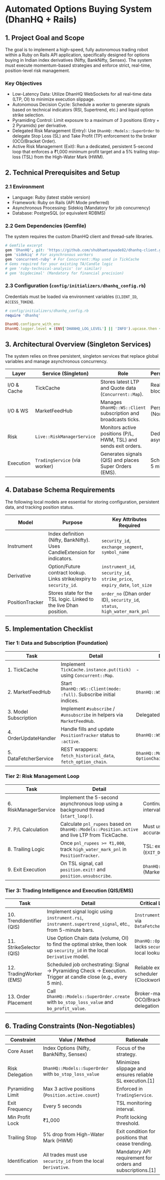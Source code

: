 # Automated Options Buying System (DhanHQ + Rails)

## 1. Project Goal and Scope

The goal is to implement a high-speed, fully autonomous trading robot within a Ruby on Rails API application, specifically designed for options buying in Indian index derivatives (Nifty, BankNifty, Sensex). The system must execute momentum-based strategies and enforce strict, real-time, position-level risk management.

### Key Objectives
- Low-Latency Data: Utilize DhanHQ WebSockets for all real-time data (LTP, OI) to minimize execution slippage.
- Autonomous Decision Cycle: Schedule a worker to generate signals based on technical indicators (RSI, Supertrend, etc.) and liquid option strike selection.
- Pyramiding Control: Limit exposure to a maximum of 3 positions (Entry + 2 Pyramids) per derivative.
- Delegated Risk Management (Entry): Use `DhanHQ::Models::SuperOrder` to delegate Stop Loss (SL) and Take Profit (TP) enforcement to the broker (OCO/Bracket Order).
- Active Risk Management (Exit): Run a dedicated, persistent 5-second loop that enforces a ₹1,000 minimum profit target and a 5% trailing stop-loss (TSL) from the High-Water Mark (HWM).

## 2. Technical Prerequisites and Setup

### 2.1 Environment
- Language: Ruby (latest stable version)
- Framework: Ruby on Rails (API Mode preferred)
- Asynchronous Processing: Sidekiq (Mandatory for job concurrency)
- Database: PostgreSQL (or equivalent RDBMS)

### 2.2 Gem Dependencies (Gemfile)

The system requires the custom DhanHQ client and thread-safe libraries.

```ruby
# Gemfile excerpt
gem 'DhanHQ', git: 'https://github.com/shubhamtaywade82/dhanhq-client.git', branch: 'main'
gem 'sidekiq' # For asynchronous workers
gem 'concurrent-ruby' # For Concurrent::Map used in TickCache
# Gems required for your existing TA/Candle logic
# gem 'ruby-technical-analysis' (or similar)
# gem 'bigdecimal' (Mandatory for financial precision)
```

### 2.3 Configuration (`config/initializers/dhanhq_config.rb`)

Credentials must be loaded via environment variables (`CLIENT_ID`, `ACCESS_TOKEN`).

```ruby
# config/initializers/dhanhq_config.rb
require 'dhanhq'

DhanHQ.configure_with_env
DhanHQ.logger.level = (ENV['DHANHQ_LOG_LEVEL'] || 'INFO').upcase.then { |level| Logger.const_get(level) }
```

## 3. Architectural Overview (Singleton Services)

The system relies on three persistent, singleton services that replace global variables and manage asynchronous concurrency.

| Layer         | Service (Singleton)             | Role                                                              | Persistence/Frequency                 |
|---------------|---------------------------------|-------------------------------------------------------------------|---------------------------------------|
| I/O & Cache   | TickCache                       | Stores latest LTP and Quote data (`Concurrent::Map`).             | Real-time (Non-blocking)              |
| I/O & WS      | MarketFeedHub                   | Manages `DhanHQ::WS::Client` subscription and broadcasts ticks.   | Persistent Thread (Non-blocking)      |
| Risk          | `Live::RiskManagerService`      | Monitors active positions (P/L, HWM, TSL) and sends exit orders.  | Dedicated 5-second asynchronous loop  |
| Execution     | `TradingService` (via worker)   | Generates signals (QIS) and places Super Orders (EMS).            | Scheduled (e.g., every 5 minutes)     |

## 4. Database Schema Requirements

The following local models are essential for storing configuration, persistent data, and tracking position status.

| Model            | Purpose                                                                 | Key Attributes Required                                                   |
|------------------|-------------------------------------------------------------------------|---------------------------------------------------------------------------|
| Instrument       | Index definition (Nifty, BankNifty). Uses CandleExtension for indicators. | `security_id`, `exchange_segment`, `symbol_name`                          |
| Derivative       | Option/Future contract lookup. Links strike/expiry to `security_id`.     | `instrument_id`, `security_id`, `strike_price`, `expiry_date`, `lot_size` |
| PositionTracker  | Stores state for the TSL logic. Linked to the live Dhan position.        | `order_no` (Dhan order ID), `security_id`, `status`, `high_water_mark_pnl` |

## 5. Implementation Checklist

### Tier 1: Data and Subscription (Foundation)

| Task                  | Detail                                                                 | DhanHQ Tool                                      |
|-----------------------|------------------------------------------------------------------------|--------------------------------------------------|
| 1. TickCache          | Implement `TickCache.instance.put(tick)` using `Concurrent::Map`.      | -                                                |
| 2. MarketFeedHub      | Start `DhanHQ::WS::Client(mode: :full)`. Subscribe initial indices.    | `DhanHQ::WS::Client`, `:full` mode               |
| 3. Model Subscription | Implement `#subscribe` / `#unsubscribe` in helpers via `MarketFeedHub`. | Delegated to `MarketFeedHub`                     |
| 4. OrderUpdateHandler | Handle fills and update `PositionTracker` status to `:active`.         | `DhanHQ::WS::Orders::Client`                     |
| 5. DataFetcherService | REST wrappers: `fetch_historical_data`, `fetch_option_chain`.          | `DhanHQ::Models::HistoricalData`, `OptionChain`  |

### Tier 2: Risk Management Loop

| Task                 | Detail                                                                                         | Logic/Constraint                                 |
|----------------------|------------------------------------------------------------------------------------------------|--------------------------------------------------|
| 6. RiskManagerService| Implement the 5-second asynchronous loop using a background thread (`start_loop!`).            | Continuous execution (`sleep(5)` interval)       |
| 7. P/L Calculation   | Calculate `pnl_rupees` based on `DhanHQ::Models::Position.active` and live LTP from TickCache. | Must use `BigDecimal` for accuracy.              |
| 8. Trailing Logic    | Once `pnl_rupees >= ₹1,000`, track `high_water_mark_pnl` in `PositionTracker`.                 | TSL: exit if PNL drops by 5% (`EXIT_DROP_PCT`).  |
| 9. Exit Execution    | On TSL signal, call `position.exit!` and `position.unsubscribe`.                               | `DhanHQ::Models::Position#exit!` (Market Order)  |

### Tier 3: Trading Intelligence and Execution (QIS/EMS)

| Task                    | Detail                                                                                                                        | Critical Linkage                                              |
|-------------------------|-------------------------------------------------------------------------------------------------------------------------------|----------------------------------------------------------------|
| 10. TrendIdentifier (QIS)| Implement signal logic using `instrument.rsi`, `instrument.supertrend_signal`, etc., from 5-minute bars.                     | `Instrument.candles` via `DataFetcherService`                  |
| 11. StrikeSelector (QIS) | Use Option Chain data (volume, OI) to find the optimal strike, then look up `security_id` in the local `Derivative` model.   | `DhanHQ::OptionChain` lacks `security_id`; local lookup needed |
| 12. TradingWorker (EMS)  | Scheduled job orchestrating: Signal → Pyramiding Check → Execution. Trigger at candle close (e.g., every 5 min).             | Reliable external scheduler (Clockwork, etc.)                  |
| 13. Order Placement      | Call `DhanHQ::Models::SuperOrder.create` with `bo_stop_loss_value` and `bo_profit_value`.                                     | Broker-managed OCO/Bracket risk delegation                     |

## 6. Trading Constraints (Non-Negotiables)

| Constraint        | Value / Method                                                 | Rationale                                                     |
|-------------------|----------------------------------------------------------------|---------------------------------------------------------------|
| Core Asset        | Index Options (Nifty, BankNifty, Sensex)                       | Focus of the strategy.                                        |
| Risk Delegation   | `DhanHQ::Models::SuperOrder` with `bo_stop_loss_value`         | Minimizes slippage and ensures reliable SL execution.[1]      |
| Pyramiding Limit  | Max 3 active positions (`Position.active.count`)               | Enforced in `TradingService`.                                 |
| Exit Frequency    | Every 5 seconds                                                | TSL monitoring interval.                                      |
| Min Profit Lock   | ₹1,000                                                         | Profit locking threshold.                                     |
| Trailing Stop     | 5% drop from High-Water Mark (HWM)                             | Exit condition for positions that cease trending.             |
| Identification    | All trades must use `security_id` from the local `Derivative`. | Mandatory API requirement for orders and subscriptions.[1]    |

[^1]: Refer to the DhanHQ client documentation for additional context on bracket order parameters and security identifiers.
